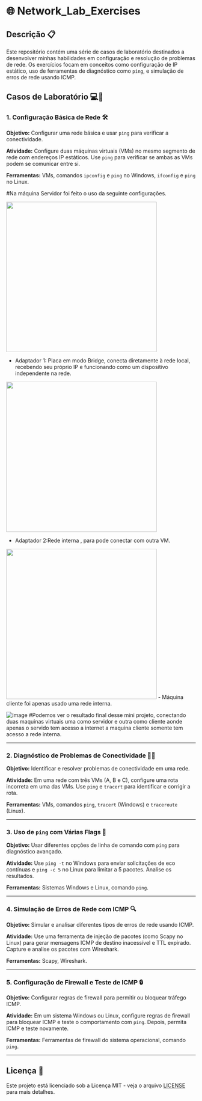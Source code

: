# 🌐 Network_Lab_Exercises

## Descrição 📋

Este repositório contém uma série de casos de laboratório destinados a  desenvolver minhas habilidades em configuração e resolução de problemas de rede. Os exercícios focam em conceitos como configuração de IP estático, uso de ferramentas de diagnóstico como `ping`, e simulação de erros de rede usando ICMP.

## Casos de Laboratório 💻🔧

### 1. Configuração Básica de Rede 🛠️

**Objetivo:** Configurar uma rede básica e usar `ping` para verificar a conectividade.

**Atividade:** Configure duas máquinas virtuais (VMs) no mesmo segmento de rede com endereços IP estáticos. Use `ping` para verificar se ambas as VMs podem se comunicar entre si.

**Ferramentas:** VMs, comandos `ipconfig` e `ping` no Windows, `ifconfig` e `ping` no Linux.

#Na máquina Servidor foi feito o uso da seguinte configurações.

<img src="https://github.com/user-attachments/assets/dec325ab-47b4-4afb-8888-3e632cacc104" width="400">

- Adaptador 1: Placa em modo Bridge, conecta diretamente à rede local, recebendo seu próprio IP e funcionando como um dispositivo independente na rede.
  
<img src="https://github.com/user-attachments/assets/bdbd503d-75ec-4e3a-81c4-f70439e70d0f" width="400">

- Adaptador 2:Rede interna , para pode conectar com outra VM.

<img src="https://github.com/user-attachments/assets/9bb08950-38ec-4425-9a9b-8606511bca9d" width="400">
- Máquina cliente foi apenas usado uma rede interna.


![image](https://github.com/user-attachments/assets/7cbbf5e5-d68c-4f0d-b349-93733b3e6b49)
#Podemos ver o resultado final desse mini projeto, conectando duas maquinas virtuais uma como servidor e outra como cliente aonde apenas o servido tem acesso a internet
a maquina cliente somente tem acesso a rede interna.


---


### 2. Diagnóstico de Problemas de Conectividade 🕵️‍♂️

**Objetivo:** Identificar e resolver problemas de conectividade em uma rede.

**Atividade:** Em uma rede com três VMs (A, B e C), configure uma rota incorreta em uma das VMs. Use `ping` e `tracert` para identificar e corrigir a rota.

**Ferramentas:** VMs, comandos `ping`, `tracert` (Windows) e `traceroute` (Linux).

---

### 3. Uso de `ping` com Várias Flags 🎯

**Objetivo:** Usar diferentes opções de linha de comando com `ping` para diagnóstico avançado.

**Atividade:** Use `ping -t` no Windows para enviar solicitações de eco contínuas e `ping -c 5` no Linux para limitar a 5 pacotes. Analise os resultados.

**Ferramentas:** Sistemas Windows e Linux, comando `ping`.

---

### 4. Simulação de Erros de Rede com ICMP 🔍

**Objetivo:** Simular e analisar diferentes tipos de erros de rede usando ICMP.

**Atividade:** Use uma ferramenta de injeção de pacotes (como Scapy no Linux) para gerar mensagens ICMP de destino inacessível e TTL expirado. Capture e analise os pacotes com Wireshark.

**Ferramentas:** Scapy, Wireshark.

---

### 5. Configuração de Firewall e Teste de ICMP 🔒

**Objetivo:** Configurar regras de firewall para permitir ou bloquear tráfego ICMP.

**Atividade:** Em um sistema Windows ou Linux, configure regras de firewall para bloquear ICMP e teste o comportamento com `ping`. Depois, permita ICMP e teste novamente.

**Ferramentas:** Ferramentas de firewall do sistema operacional, comando `ping`.

---

## Licença 📜

Este projeto está licenciado sob a Licença MIT - veja o arquivo [LICENSE](LICENSE) para mais detalhes.
